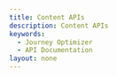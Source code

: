 ```yaml
---
title: Content APIs
description: Content APIs
keywords: 
  - Journey Optimizer
  - API Documentation
layout: none
---
```


<RedoclyAPIBlock src="/journey-optimizer-apis/content.yaml"/>
